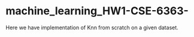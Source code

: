 # machine_learning_HW1-CSE-6363-
Here we have implementation of Knn from scratch on a given dataset.
